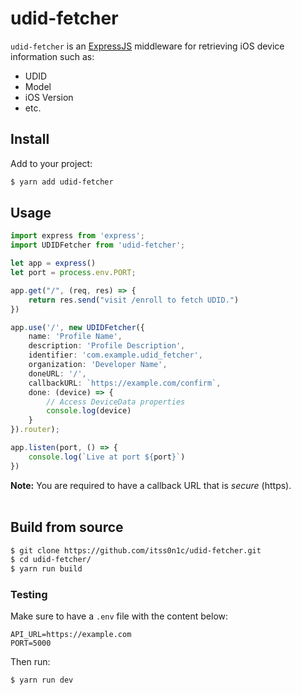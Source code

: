 # udid-fetcher
`udid-fetcher` is an [ExpressJS](https://github.com/expressjs/express) middleware for retrieving iOS device information such as:
- UDID
- Model
- iOS Version
- etc.

## Install
Add to your project:
```bash
$ yarn add udid-fetcher
```

## Usage
```ts
import express from 'express';
import UDIDFetcher from 'udid-fetcher';

let app = express()
let port = process.env.PORT;

app.get("/", (req, res) => {
	return res.send("visit /enroll to fetch UDID.")
})

app.use('/', new UDIDFetcher({
	name: 'Profile Name',
	description: 'Profile Description',
	identifier: 'com.example.udid_fetcher',
	organization: 'Developer Name',
	doneURL: '/',
	callbackURL: `https://example.com/confirm`,
	done: (device) => {
		// Access DeviceData properties
		console.log(device)
	}
}).router);

app.listen(port, () => {
	console.log(`Live at port ${port}`)
})
```

**Note:** You are required to have a callback URL that is *secure* (https). 
<br><br>



## Build from source
```bash
$ git clone https://github.com/itss0n1c/udid-fetcher.git
$ cd udid-fetcher/
$ yarn run build
```

### Testing
Make sure to have a `.env` file with the content below:
```
API_URL=https://example.com
PORT=5000
```

Then run:
```bash
$ yarn run dev
```
